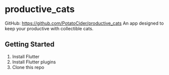 # productive_cats

GitHub: https://github.com/PotatoCider/productive_cats
An app designed to keep your productive with collectible cats.

## Getting Started
1. Install Flutter
2. Install Flutter plugins
3. Clone this repo
